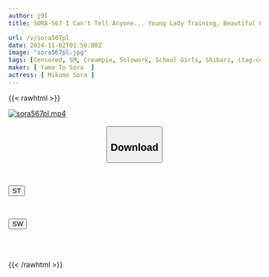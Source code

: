 ```yaml
---
author: j91
title: SORA-567 I Can't Tell Anyone... Young Lady Training, Beautiful Girl Raised By Her Father At Home, Sora Mikumo

url: /v/sora567pl
date: 2024-11-02T01:50:00Z
image: "sora567pl.jpg"
tags: [Censored, SM, Creampie, Solowork, School Girls, Shibari, (tag-censored)	]
maker: [ Yama To Sora  ]
actress: [ Mikumo Sora ]
---
```



{{< rawhtml >}}

<div class="video" data-videoid="xvDlmPOR4AukB4V">
    <a href="javascript:;">
        <img src="/v/sora567pl/sora567pl.jpg" width="WIDTH" height="HEIGHT" alt="sora567pl.mp4" loading="lazy">
    </a>
</div>

<script type="text/javascript" src="https://j91.asia/asset/on-demand-st.js"></script>

<br>
  <link rel="stylesheet" href="https://j91.asia/asset/bs5.css">
  
  <center>
  <button class="btn btn-primary" type="button" data-bs-toggle="collapse" data-bs-target=".multi-collapse" aria-expanded="false" aria-controls="multiCollapseExample1 multiCollapseExample2"><h2>Download</h2></button></center>
</p>
<div class="row">
  <div class="col">
    <div class="collapse multi-collapse" id="multiCollapseExample1">
      <div class="card card-body">
	      	      <br>
<div class="buttons">  
<p><a href="/v/sora567pl/st.html" target="_blank"><button class="btn-hover color-3"><i class="fa fa-download"></i> ST</button></a></p></div>
    </div>
  </div>
</div>
  <div class="col">
    <div class="collapse multi-collapse" id="multiCollapseExample2">
      <div class="card card-body">
	      <br>
<div class="buttons">
<p><a href="/v/sora567pl/sw.html" target="_blank"><button class="btn-hover color-2"><i class="fa fa-download"></i> SW</button></a></p></div>
<br><br>
      </div>
    </div>
  </div>
</div>

{{< /rawhtml >}}